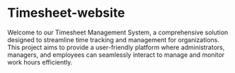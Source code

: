 # Timesheet-website
Welcome to our Timesheet Management System, a comprehensive solution designed to streamline time tracking and management for organizations. This project aims to provide a user-friendly platform where administrators, managers, and employees can seamlessly interact to manage and monitor work hours efficiently.
